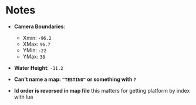# Notes

- **Camera Boundaries**:
  - Xmin: `-96.2`
  - XMax: `96.7`
  - YMin: `-22`
  - YMax: `38`

- **Water Height**: `-11.2`

- **Can't name a map: `"TESTING"` or something with `?`**

- **Id order is reversed in map file**
this matters for getting platform by index with lua